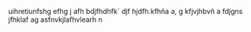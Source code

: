 uihretiunfshg efhg j
afh bdjfhdhfk´
djf hjdfh.kfhña
a, g kfjvjhbvñ
a fdjgns jfhklaf
ag asfnvkjlafhvlearh  n 
    